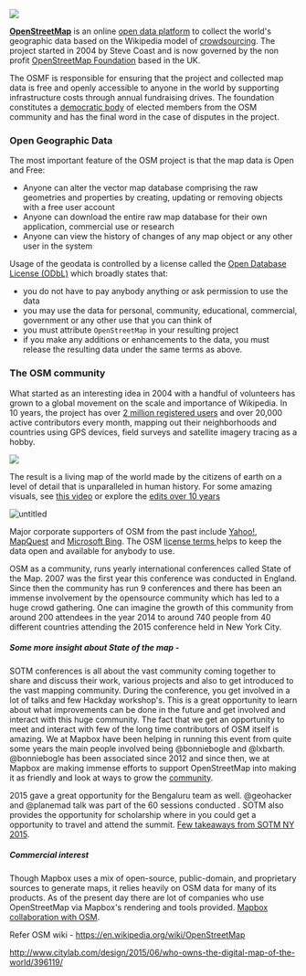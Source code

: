 ![](https://pbs.twimg.com/profile_images/1332105692/OSM_fixed_512.png)

**[OpenStreetMap](http://www.openstreetmap.org)** is an online [open data platform](https://en.wikipedia.org/wiki/Open_data) to collect the world's geographic data based on the Wikipedia model of [crowdsourcing](https://en.wikipedia.org/wiki/Crowdsourcing).
The project started in 2004 by Steve Coast and is now governed by the non profit [OpenStreetMap Foundation](https://wiki.osmfoundation.org/wiki/Main_Page) based in the UK. 

The OSMF is responsible for ensuring that the project and collected map data is free and openly accessible to anyone in the world by supporting infrastructure costs through annual fundraising drives. The foundation constitutes a [democratic body](https://wiki.osmfoundation.org/wiki/Join) of elected members from the OSM community and has the final word in the case of disputes in the project.

### Open Geographic Data

The most important feature of the OSM project is that the map data is Open and Free:
- Anyone can alter the vector map database comprising the raw geometries and properties by creating, updating or removing objects with a free user account
- Anyone can download the entire raw map database for their own application, commercial use or research
- Anyone can view the history of changes of any map object or any other user in the system

Usage of the geodata is controlled by a license called the [Open Database License (ODbL)](https://wiki.osmfoundation.org/wiki/License) which broadly states that:
- you do not have to pay anybody anything or ask permission to use the data
- you may use the data for personal, community, educational, commercial, government or any other use that you can think of
- you must attribute `OpenStreetMap` in your resulting project
- if you make any additions or enhancements to the data, you must release the resulting data under the same terms as above.

### The OSM community
What started as an interesting idea in 2004 with a handful of volunteers has grown to a global movement on the scale and importance of Wikipedia. In 10 years, the project has over [2 million registered users](http://www.openstreetmap.org/stats/data_stats.html) and over 20,000 active contributors every month, mapping out their neighborhoods and countries using GPS devices, field surveys and satellite imagery tracing as a hobby.

![](http://wiki.openstreetmap.org/w/images/9/90/Active_contributors_month.png)

The result is a living map of the world made by the citizens of earth on a level of detail that is unparalleled in human history. For some amazing visuals, see [this video](https://vimeo.com/83164362) or explore the [edits over 10 years](https://www.mapbox.com/ten-years-openstreetmap/#0.000000/8.407168/2)

![untitled](https://cloud.githubusercontent.com/assets/126868/8614000/fbfac286-2702-11e5-95f0-62ee0b4a3bfd.gif)

 Major corporate supporters of OSM from the past include [Yahoo!](http://wiki.openstreetmap.org/wiki/Yahoo!_Aerial_Imagery), [MapQuest](http://wiki.openstreetmap.org/wiki/MapQuest) and [Microsoft Bing](http://wiki.openstreetmap.org/wiki/Bing). The OSM [license terms ](http://www.openstreetmap.org/copyright) helps to keep the data open and available for anybody to use.

OSM as a community, runs yearly international conferences called State of the Map. 2007 was the first year this conference was conducted in England. Since then the community has run 9 conferences and there has been an immense involvement by the opensource community which has led to a huge crowd gathering. One can imagine the growth of this community from around 200 attendees in the year 2014 to around 740 people from 40 different countries attending the 2015 conference held in New York City. 

##### Some more insight about State of the map -

SOTM conferences is all about the vast community coming together to share and discuss their work, various projects and also to get introduced to the vast mapping community. During the conference, you get involved in a lot of talks and few Hackday workshop's. This is a great opportunity to learn about what improvements can be  done in the future and get involved and interact with this huge community. The fact that we get an opportunity to meet and interact with few of the long time contributors of OSM itself is amazing. We at Mapbox have been helping in running this event from quite some years the main people involved being @bonniebogle  and @lxbarth. @bonniebogle has been associated since 2012 and since then, we at Mapbox are making immense efforts to support OpenStreetMap into making it as friendly and look at ways to grow the [community](https://github.com/mapbox/hey/issues/4356). 

2015 gave a great opportunity for the Bengaluru team as well. @geohacker and @planemad talk was part of the 60 sessions conducted . SOTM also provides the opportunity for scholarship where in you could get a opportunity to travel and attend the summit. [Few takeaways from SOTM NY 2015](https://github.com/mapbox/hey/issues/4317).

##### Commercial interest 

Though Mapbox uses a mix of open-source, public-domain, and proprietary sources to generate maps, it relies heavily on OSM data for many of its products. As of the present day  there are lot of companies who use OpenStreetMap via Mapbox's rendering and tools provided. [Mapbox collaboration with OSM](http://www.citylab.com/design/2015/06/who-owns-the-digital-map-of-the-world/396119/).


Refer OSM wiki - https://en.wikipedia.org/wiki/OpenStreetMap 

http://www.citylab.com/design/2015/06/who-owns-the-digital-map-of-the-world/396119/